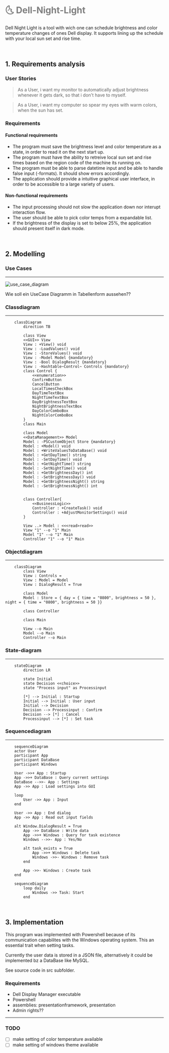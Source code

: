 <h1 style="color: Grey">🌜 Dell-Night-Light</h1>

Dell Night Light is a tool with wich one can schedule brightness and color temperature changes of ones Dell display.
It supports lining up the schedule with your local sun set and rise time. 

<br> 

## 1. Requirements analysis 

### User Stories

> As a User, i want my monitor to automatically adjust brightness whenever it gets dark, so that i don't have to myself.

>As a User, i want my computer so spear my eyes with warm colors, when the sun has set.


### Requirements

#### Functional requirements

- The program must save the brightness level and color temperature as a state, in order to read it on the next start up.
- The program must have the ability to retreive local sun set and rise times based on the region code of the machine its running on.
- The program must be able to parse datetime input and be able to handle false input (-formats). It should show errors accordingly.
- The application should provide a intuitive graphical user interface, in order to be accessible to a large variety of users.

#### Non-functional requirements

- The input processing should not slow the application down nor interupt interaction flow.
- The user should be able to pick color temps from a expandable list.
- If the brightness of the display is set to below 25%, the application should present itself in dark mode.

<br>

## 2. Modelling

### Use Cases

---

![use_case_diagram](./diagrams/use_cases_diagram.png)

Wie soll ein UseCase Diagramm in Tabellenform aussehen??

### Classdiagram

---

```mermaid
    classDiagram
        direction TB
        
        class View
        <<GUI>> View
        View : +View() void
        View : -LoadValues() void
        View : -StoreValues() void
        View : -Model Model {mandatory} 
        View : -Bool DialogResult {mandatory} 
        View : -Hashtable~Control~ Controls {mandatory}
        class Control {
            <<enumeration>>
            ConfirmButton
            CancelButton
            LocalTimesCheckBox
            DayTimeTextBox
            NightTimeTextBox
            DayBrightnessTextBox
            NightBrightnessTextBox
            DayColorComboBox
            NightColorComboBox
        }
        class Main

        class Model
        <<DataManagement>> Model
        Model : -PSCustomObject Store {mandatory}
        Model : +Model() void
        Model : +WriteValuesToDataBase() void
        Model : +GetDayTime() string
        Model : -SetDayTime() void
        Model : +GetNightTime() string
        Model : -SetNightTime() void
        Model : +GetBrightnessDay() int
        Model : -SetBrightnessDay() void
        Model : +GetBrightnessNight() string
        Model : -SetBrightnessNight() int
        
        
        class Controller{
            <<BusinessLogic>>
            Controller : +CreateTask() void
            Controller : +AdjustMonitorSettings() void
        }

        View ..> Model : <<<read>read>>
        View "1" --o "1" Main
        Model "1" --o "1" Main
        Controller "1" --o "1" Main

```

### Objectdiagram

---

```mermaid
    classDiagram
        class View
        View : Controls = 
        View : Model = Model
        View : DialogResult = True

        class Model
        Model : Store = { day = { time = "0800", brightness = 50 }, night = { time = "0800", brightness = 50 }}

        class Controller

        class Main

        View --o Main
        Model --o Main
        Controller --o Main
```

### State-diagram

---

```mermaid
    stateDiagram
        direction LR

        state Initial
        state Decision <<choice>>
        state "Process input" as Processinput

        [*] --> Initial : Startup
        Initial --> Initial : User input
        Initial --> Decision
        Decision --> Processinput : Confirm
        Decision --> [*] : Cancel
        Processinput --> [*] : Set task

```

### Sequencediagram

---

```mermaid
    sequenceDiagram
    actor User
    participant App
    participant DataBase
    participant Windows

    User ->>+ App : Startup
    App ->>+ DataBase : Query current settings
    DataBase -->>- App : Settings 
    App ->> App : Load settings into GUI

    loop
        User ->> App : Input
    end

    User ->> App : End dialog
    App ->> App : Read out input fields

    alt Window.DialogResult = True
        App ->> DataBase : Write data
        App ->>+ Windows : Query for task existence
        Windows -->>- App : Yes/No

        alt task_exists = True
            App ->>+ Windows : Delete task
            Windows ->>- Windows : Remove task
        end

        App ->>- Windows : Create task
    end

```

```mermaid
    sequenceDiagram
        loop daily
            Windows ->> Task: Start
        end 
```

<br>

## 3. Implementation

This program was implemented with Powershell because of its communication capabilites with the Windows operating system. This an essential trait when setting tasks.

Currently the user data is stored in a JSON file, alternatively it could be implemented bz a DataBase like MySQL.

See source code in src subfolder. 

### Requirements

- Dell Display Manager executable
- Powershell
- assemblies: presentationframework, presentation
- Admin rights??

--- 

### TODO

- [ ] make setting of color temperature available
- [ ] make setting of windows theme available
